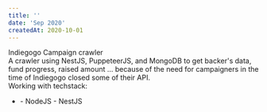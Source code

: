 ```yaml
---
title: ''
date: 'Sep 2020'
createdAt: 2020-10-01
---
```

<div class="tw-grid tw-gap-1">
  <div class="tw-col-span-2">
    <div class="tw-col-span-2">
      <span class=""> Indiegogo Campaign crawler</span>
    </div>
    <div class="tw-col-span-2 tw-text-sm tw-text-justify tw-ml-2">
      A crawler using NestJS, PuppeteerJS, and MongoDB to get backer's
      data, fund progress, raised amount ... because of the need for
      campaigners in the time of Indiegogo closed some of their API.
    </div>
    <div class="tw-col-span-2 tw-text-sm tw-text-justify tw-ml-2 tw-mt-2">
      <span>Working with techstack:</span>
      <ul>
        <li><span>
      - <span class="">NodeJS</span>
      - <span class="">NestJS</span>
      </span></li>
      </ul>
    </div>
  </div>
</div>
